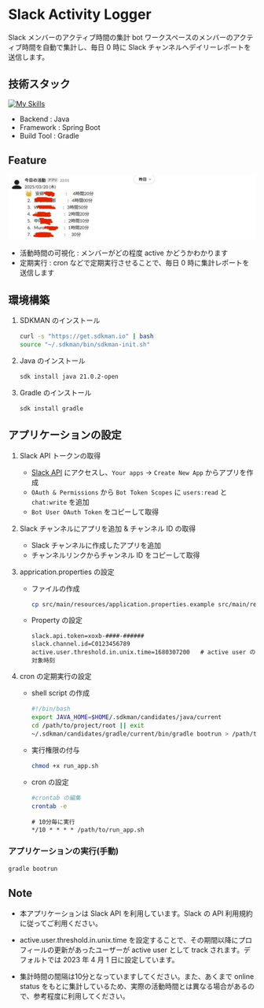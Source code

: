 # Slack Activity Logger

Slack メンバーのアクティブ時間の集計 bot
ワークスペースのメンバーのアクティブ時間を自動で集計し、毎日 0 時に Slack チャンネルへデイリーレポートを送信します。

## 技術スタック

[![My Skills](https://skillicons.dev/icons?i=java,spring,gradle)](https://skillicons.dev)

- Backend : Java
- Framework : Spring Boot
- Build Tool : Gradle

## Feature

![Slack Bot Sample](slack_bot_sample.png)

- 活動時間の可視化 : メンバーがどの程度 active かどうかわかります
- 定期実行 : cron などで定期実行させることで、毎日 0 時に集計レポートを送信します

## 環境構築

1. SDKMAN のインストール

   ```bash
   curl -s "https://get.sdkman.io" | bash
   source "~/.sdkman/bin/sdkman-init.sh"
   ```

2. Java のインストール

   ```bash
   sdk install java 21.0.2-open
   ```

3. Gradle のインストール

   ```bash
   sdk install gradle
   ```

## アプリケーションの設定

1. Slack API トークンの取得

   - [Slack API](https://api.slack.com/) にアクセスし、`Your apps` -> `Create New App` からアプリを作成
   - `OAuth & Permissions` から `Bot Token Scopes` に `users:read` と `chat:write` を追加
   - `Bot User OAuth Token` をコピーして取得

2. Slack チャンネルにアプリを追加 & チャンネル ID の取得

   - Slack チャンネルに作成したアプリを追加
   - チャンネルリンクからチャンネル ID をコピーして取得

3. apprication.properties の設定

   - ファイルの作成

     ```bash
     cp src/main/resources/application.properties.example src/main/resources/application.properties
     ```

   - Property の設定

     ```apprication.properties
     slack.api.token=xoxb-####-######
     slack.channel.id=C0123456789
     active.user.threshold.in.unix.time=1680307200   # active user の対象時刻
     ```

4. cron の定期実行の設定

   - shell script の作成

     ```run_app.sh
     #!/bin/bash
     export JAVA_HOME=$HOME/.sdkman/candidates/java/current
     cd /path/to/project/root || exit
     ~/.sdkman/candidates/gradle/current/bin/gradle bootrun > /path/to/logfile.log 2>&1
     ```

   - 実行権限の付与

     ```bash
     chmod +x run_app.sh
     ```

   - cron の設定

     ```bash
     #crontab の編集
     crontab -e
     ```

     ```crontab
     # 10分毎に実行
     */10 * * * * /path/to/run_app.sh
     ```

### アプリケーションの実行(手動)

```bash
gradle bootrun
```

## Note

- 本アプリケーションは Slack API を利用しています。Slack の API 利用規約に従ってご利用ください。

- active.user.threshold.in.unix.time を設定することで、その期間以降にプロフィールの更新があったユーザーが active user として track されます。デフォルトでは 2023 年 4 月 1 日に設定しています。

- 集計時間の間隔は10分となっていますしてください。また、あくまで online status をもとに集計しているため、実際の活動時間とは異なる場合があるので、参考程度に利用してください。
